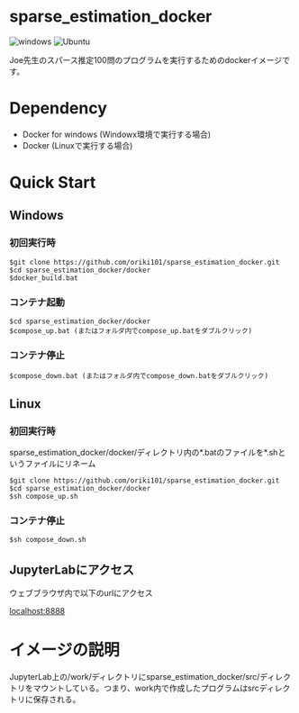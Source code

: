 # sparse_estimation_docker
![windows](https://img.shields.io/badge/buid_windows-pass-green.svg?style=flat)
![Ubuntu](https://img.shields.io/badge/buid_ubuntu-pass-green.svg?style=flat)

Joe先生のスパース推定100問のプログラムを実行するためのdockerイメージです。

# Dependency
- Docker for windows (Windowx環境で実行する場合)
- Docker (Linuxで実行する場合)

# Quick Start
## Windows
### 初回実行時
```
$git clone https://github.com/oriki101/sparse_estimation_docker.git
$cd sparse_estimation_docker/docker
$docker_build.bat
```

### コンテナ起動
```
$cd sparse_estimation_docker/docker
$compose_up.bat (またはフォルダ内でcompose_up.batをダブルクリック)
```

### コンテナ停止
```
$compose_down.bat (またはフォルダ内でcompose_down.batをダブルクリック)
```

## Linux
### 初回実行時
sparse_estimation_docker/docker/ディレクトリ内の*.batのファイルを*.shというファイルにリネーム
```
$git clone https://github.com/oriki101/sparse_estimation_docker.git
$cd sparse_estimation_docker/docker
$sh compose_up.sh
```
### コンテナ停止
```
$sh compose_down.sh
```

## JupyterLabにアクセス
ウェブブラウザ内で以下のurlにアクセス

[localhost:8888](localhost:8888)

# イメージの説明
JupyterLab上の/work/ディレクトリにsparse_estimation_docker/src/ディレクトリをマウントしている。つまり、work内で作成したプログラムはsrcディレクトリに保存される。
